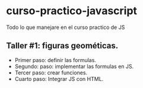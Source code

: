 # curso-practico-javascript
Todo lo que manejare en el curso practico de JS

## Taller #1: figuras geométicas.

- Primer paso: definir las formulas.
- Segundo: paso: implementar las formulas en JS.
- Tercer paso: crear funciones.
- Cuarto paso: Integrar JS con HTML.